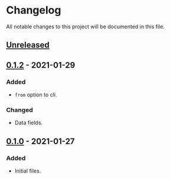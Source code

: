 # Changelog

All notable changes to this project will be documented in this file.

## [Unreleased]


## [0.1.2] - 2021-01-29

### Added

- `from` option to cli.

### Changed

- Data fields.


## [0.1.0] - 2021-01-27

### Added

- Initial files.



[unreleased]: https://github.com/action-square/molde/compare/v0.1.2...HEAD
[0.1.2]: https://github.com/action-square/molde/releases/tag/v0.1.2
[0.1.0]: https://github.com/action-square/molde/releases/tag/v0.1.0
